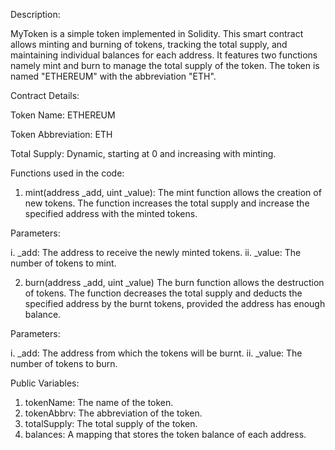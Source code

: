 Description:

MyToken is a simple token implemented in Solidity. This smart contract allows minting and burning of tokens, tracking the total supply, and maintaining individual balances for each address.
It features two functions namely mint and burn to manage the total supply of the token.
The token is named "ETHEREUM" with the abbreviation "ETH".

Contract Details:

  Token Name: ETHEREUM
  
  Token Abbreviation: ETH
  
  Total Supply: Dynamic, starting at 0 and increasing with minting.

  Functions used in the code:
  
  1. mint(address _add, uint _value):
  The mint function allows the creation of new tokens. The function increases the total supply and increase the specified address with the minted tokens.
  
  Parameters:

  i.  _add: The address to receive the newly minted tokens.
  ii. _value: The number of tokens to mint.

  
  2. burn(address _add, uint _value)
  The burn function allows the destruction of tokens. The function decreases the total supply and deducts the specified address by the burnt tokens, provided the address has   enough balance.

   Parameters:

  i.  _add: The address from which the tokens will be burnt.
  ii. _value: The number of tokens to burn.

 Public Variables:

   1. tokenName: The name of the token.
   2. tokenAbbrv: The abbreviation of the token.
   3. totalSupply: The total supply of the token.
   4. balances: A mapping that stores the token balance of each address.
